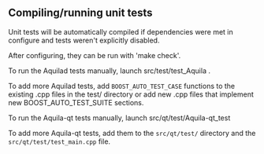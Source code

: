 Compiling/running unit tests
------------------------------------

Unit tests will be automatically compiled if dependencies were met in configure
and tests weren't explicitly disabled.

After configuring, they can be run with 'make check'.

To run the Aquilad tests manually, launch src/test/test_Aquila .

To add more Aquilad tests, add `BOOST_AUTO_TEST_CASE` functions to the existing
.cpp files in the test/ directory or add new .cpp files that
implement new BOOST_AUTO_TEST_SUITE sections.

To run the Aquila-qt tests manually, launch src/qt/test/Aquila-qt_test

To add more Aquila-qt tests, add them to the `src/qt/test/` directory and
the `src/qt/test/test_main.cpp` file.

